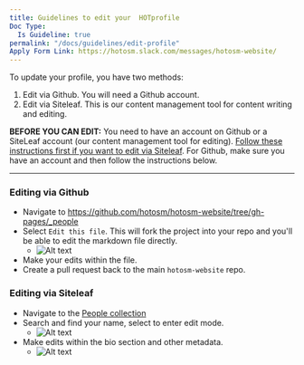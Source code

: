 ```yaml
---
title: Guidelines to edit your  HOTprofile
Doc Type:
  Is Guideline: true
permalink: "/docs/guidelines/edit-profile"
Apply Form Link: https://hotosm.slack.com/messages/hotosm-website/
---
```


To update your profile, you have two methods:

1. Edit via Github. You will need a Github account.
2. Edit via Siteleaf. This is our content management tool for content writing and editing.

**BEFORE YOU CAN EDIT:** You need to have an account on Github or a SiteLeaf account (our content management tool for editing). [Follow these instructions first if you want to edit via Siteleaf](https://github.com/hotosm/hotosm-website/wiki/Registering-with-Siteleaf). For Github, make sure you have an account and then follow the instructions below.

****

### Editing via Github

* Navigate to https://github.com/hotosm/hotosm-website/tree/gh-pages/_people
* Select `Edit this file`. This will fork the project into your repo and you'll be able to edit the markdown file directly.
  - ![Alt text](https://monosnap.com/image/NpWG7gOGsuZ80eFxr12X0LKYFQjWyk.png)
* Make your edits within the file.
* Create a pull request back to the main `hotosm-website` repo.

### Editing via Siteleaf

* Navigate to the [People collection](https://manage.siteleaf.com/sites/5a708acdd838894824c43445/collections/people)
* Search and find your name, select to enter edit mode.
  - ![Alt text](https://monosnap.com/image/E8buYCCJR4c2KBoNWGT8AbZApu4c31.png)
* Make edits within the bio section and other metadata.
  - ![Alt text](https://monosnap.com/image/uyPYRM8TKRSWwxAV6mjI4UW9njbWyx.png)
